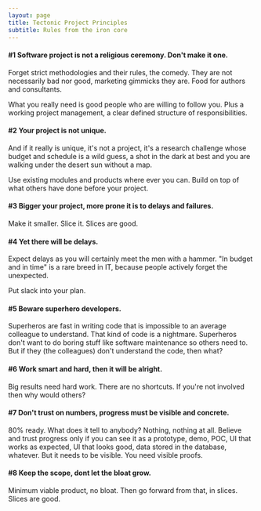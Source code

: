 ```yaml
---
layout: page
title: Tectonic Project Principles
subtitle: Rules from the iron core
---
```


#### #1 Software project is not a religious ceremony. Don't make it one.

Forget strict methodologies and their rules, the comedy. They are not necessarily bad nor good, marketing gimmicks they are. Food for authors and consultants.  

What you really need is good people who are willing to follow you. Plus a working project management, a clear defined structure of responsibilities.

#### #2 Your project is not unique.

 And if it really is unique, it's not a project, it's a research challenge whose
 budget and schedule is a wild guess, a shot in the dark at best and you are walking under the desert sun without a map.

 Use existing modules and products where ever you can. Build on top of what others have done before your project.

#### #3 Bigger your project, more prone it is to delays and failures. 

Make it smaller. Slice it. Slices are good.

#### #4 Yet there will be delays. 

Expect delays as you will certainly meet the men with a hammer.
"In budget and in time" is a rare breed in IT, because people actively forget the unexpected.  

Put slack into your plan. 

#### #5 Beware superhero developers.

Superheros are fast in writing code that is impossible to an average colleague to
understand. That kind of code is a nightmare. Superheros don't want to do boring stuff like software maintenance so others need to. But if they (the colleagues) don't understand the code, then what?

#### #6 Work smart and hard, then it will be alright.

Big results need hard work. There are no shortcuts. If you're not involved then why would others?

#### #7 Don't trust on numbers, progress must be visible and concrete.

80% ready. What does it tell to anybody? Nothing, nothing at all. Believe and trust progress only if you can see it as a prototype, demo, POC, UI that works as expected, UI that looks good, data stored in the database, whatever. But it needs to be visible. You need visible proofs.

#### #8 Keep the scope, dont let the bloat grow.

Minimum viable product, no bloat. Then go forward from that, in slices. Slices are good.

